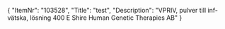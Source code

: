 {
  "ItemNr": "103528",
  "Title": "test",
  "Description": "VPRIV, pulver till inf-vätska, lösning 400 E Shire Human Genetic Therapies AB"
}
